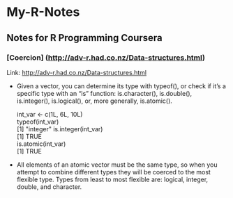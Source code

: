 # My-R-Notes
## Notes for R Programming Coursera
### [Coercion] (http://adv-r.had.co.nz/Data-structures.html)

Link: http://adv-r.had.co.nz/Data-structures.html

* Given a vector, you can determine its type with typeof(), or check if it’s a specific type 
with an “is” function: is.character(), is.double(), is.integer(), is.logical(), or, more generally, is.atomic().

  int_var <- c(1L, 6L, 10L)   
  typeof(int_var)   
  [1] "integer" 
  is.integer(int_var)   
  [1] TRUE   
  is.atomic(int_var)   
  [1] TRUE   

* All elements of an atomic vector must be the same type, so when you attempt to combine different types they will be coerced to the most flexible type. Types from least to most flexible are: logical, integer, double, and character. 
